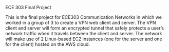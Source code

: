 ECE 303 Final Project

This is the final project for ECE303 Communication Networks in which we worked in a group of 3 to create a VPN web client and server.
The VPN client and server will form an encrypted tunnel that safely protects a user’s network traffic when it travels between the client and server.
The network will make use of 2 Linux-based EC2 instances (one for the server and one for the client) hosted on the AWS cloud. 

